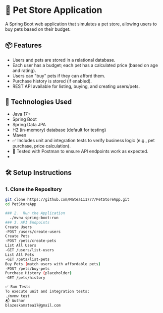 # 🐾 Pet Store Application

A Spring Boot web application that simulates a pet store, allowing users to buy pets based on their budget.

## 📦 Features

- Users and pets are stored in a relational database.
- Each user has a budget; each pet has a calculated price (based on age and rating).
- Users can "buy" pets if they can afford them.
- Purchase history is stored (if enabled).
- REST API available for listing, buying, and creating users/pets.

## 🚀 Technologies Used

- Java 17+
- Spring Boot
- Spring Data JPA
- H2 (in-memory) database (default for testing)
- Maven
- ✅ Includes unit and integration tests to verify business logic (e.g., pet purchase, price calculation).
- 📮 Tested with Postman to ensure API endpoints work as expected.
-
 ## 🛠️ Setup Instructions

### 1. Clone the Repository

```bash
git clone https://github.com/Matea111777/PetStoreApp.git
cd PetStoreApp

### 2.  Run the Application
  ./mvnw spring-boot:run
### 3. API Endpoints
Create Users
-POST /users/create-users
Create Pets
-POST /pets/create-pets
List All Users
-GET /users/list-users
List All Pets
-GET /pets/list-pets
Buy Pets (match users with affordable pets)
-POST /pets/buy-pets
Purchase History (placeholder)
-GET /pets/history

✅ Run Tests
To execute unit and integration tests:
./mvnw test
📬 Author
blazeskamatea17@gmail.com


